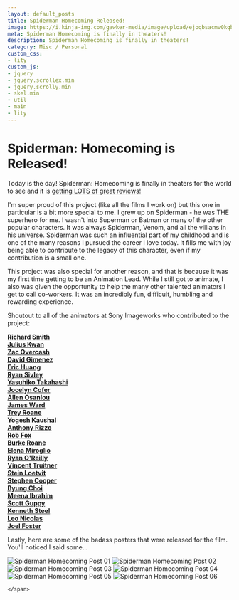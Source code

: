 ```yaml
---
layout: default_posts
title: Spiderman Homecoming Released!
image: https://i.kinja-img.com/gawker-media/image/upload/ejoqbsacmv0kqbcxk2ao.jpg
meta: Spiderman Homecoming is finally in theaters!
description: Spiderman Homecoming is finally in theaters!
category: Misc / Personal
custom_css:
- lity
custom_js:
- jquery
- jquery.scrollex.min
- jquery.scrolly.min
- skel.min
- util
- main
- lity
---
```

<h1 class="major">Spiderman: Homecoming is Released!</h1>

Today is the day! Spiderman: Homecoming is finally in theaters for the world to see and it is [getting LOTS of great reviews!](https://www.rottentomatoes.com/m/spider_man_homecoming)

I'm super proud of this project (like all the films I work on) but this one in particular is a bit more special to me. I grew up on Spiderman - he was THE superhero for me. I wasn't into Superman or Batman or many of the other popular characters. It was always Spiderman, Venom, and all the villians in his universe. Spiderman was such an influential part of my childhood and is one of the many reasons I pursued the career I love today. It fills me with joy being able to contribute to the legacy of this character, even if my contribution is a small one. 

This project was also special for another reason, and that is because it was my first time getting to be an Animation Lead. While I still got to animate, I also was given the opportunity to help the many other talented animators I get to call co-workers. It was an incredibly fun, difficult, humbling and rewarding experience. 

Shoutout to all of the animators at Sony Imageworks who contributed to the project:

**[Richard Smith](http://www.imdb.com/name/nm2242449/)**    
**[Julius Kwan](http://www.imdb.com/name/nm2698861/)**  
**[Zac Overcash](http://www.imdb.com/name/nm4392532/)**  
**[David Gimenez](http://www.imdb.com/name/nm4576119/)**  
**[Eric Huang](http://www.imdb.com/name/nm3513325/)**  
**[Ryan Sivley](https://vimeo.com/user11161531)**  
**[Yasuhiko Takahashi](https://www.facebook.com/yasuhiko.takahashi.1000)**  
**[Jocelyn Cofer](https://vimeo.com/jocelyncofer)**  
**[Allen Osanlou](https://vimeo.com/user18943140)**  
**[James Ward](http://www.imdb.com/name/nm4433149/)**  
**[Trey Roane](http://www.imdb.com/name/nm1627148/)**  
**[Yogesh Kaushal](http://www.imdb.com/name/nm2678995/)**  
**[Anthony Rizzo](http://www.imdb.com/name/nm2038828/)**  
**[Rob Fox](http://www.imdb.com/name/nm1757772/)**  
**[Burke Roane](http://www.imdb.com/name/nm1718717/)**  
**[Elena Miroglio](http://www.imdb.com/name/nm2867295/)**  
**[Ryan O'Reilly](http://www.imdb.com/name/nm2093148/)**  
**[Vincent Truitner](http://www.imdb.com/name/nm0874165/)**  
**[Stein Loetvit](http://www.imdb.com/name/nm3140346/)**  
**[Stephen Cooper](http://www.imdb.com/name/nm0178392/)**  
**[Byung Choi](http://www.imdb.com/name/nm5426799/)**  
**[Meena Ibrahim](http://www.imdb.com/name/nm5631187/)**  
**[Scott Guppy](http://www.imdb.com/name/nm2096925/)**  
**[Kenneth Steel](http://www.imdb.com/name/nm0824435/)**  
**[Leo Nicolas](http://www.leonicanimation.com/)**  
**[Joel Foster](http://www.imdb.com/name/nm3749980/)**  

Lastly, here are some of the badass posters that were released for the film. You'll noticed I said some...
<div>
    <span class="image fit_half">
        <img src="https://i.kinja-img.com/gawker-media/image/upload/ejoqbsacmv0kqbcxk2ao.jpg" alt="Spiderman Homecoming Post 01"/>
        <img src="https://i.kinja-img.com/gawker-media/image/upload/s--92b9RKfA--/c_scale,fl_progressive,q_80,w_800/aegoqi3brrf1sjfpecog.jpg" alt="Spiderman Homecoming Post 02"/>
        <img src="https://i.kinja-img.com/gawker-media/image/upload/s--8cjM0S3H--/c_scale,fl_progressive,q_80,w_800/ffd8udzogilp2j4dtkjt.jpg" alt="Spiderman Homecoming Post 03"/>
        <img src="https://i.kinja-img.com/gawker-media/image/upload/s--k3KmQbM0--/c_scale,fl_progressive,q_80,w_800/izbxqmivpesa400fcqv7.jpg" alt="Spiderman Homecoming Post 04"/>
        <img src="http://nerdist.com/wp-content/uploads/2017/07/Spider-Man-Homecoming-Amazing-Fantasy-Exclusive-Poster-Nerdist-680x1007.jpg" alt="Spiderman Homecoming Post 05"/>
        <img src="http://www.joblo.com/posters/images/full/Spiderman-poster-6-large.jpg" alt="Spiderman Homecoming Post 06"/>
        
    </span>
</div>




